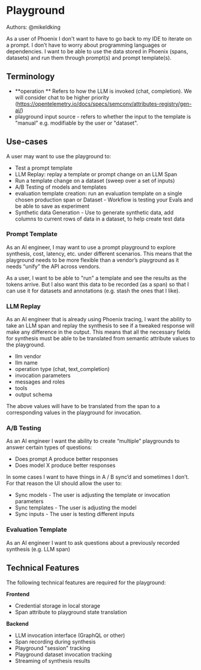 # Playground

Authors: @mikeldking

As a user of Phoenix I don't want to have to go back to my IDE to iterate on a prompt. I don’t have to worry about programming languages or dependencies. I want to be able to use the data stored in Phoenix (spans, datasets) and run them through prompt(s) and prompt template(s).

## Terminology

- **operation ** Refers to how the LLM is invoked (chat, completion). We will consider chat to be higher priority (https://opentelemetry.io/docs/specs/semconv/attributes-registry/gen-ai/)
- playground input source - refers to whether the input to the template is "manual" e.g. modifiable by the user or "dataset".

## Use-cases

A user may want to use the playground to:

- Test a prompt template
- LLM Replay: replay a template or prompt change on an LLM Span
- Run a template change on a dataset (sweep over a set of inputs)
- A/B Testing of models and templates
- evaluation template creation: run an evaluation template on a single chosen production span or Dataset - Workflow is testing your Evals and be able to save as experiment
- Synthetic data Generation - Use to generate synthetic data, add columns to current rows of data in a dataset, to help create test data

### Prompt Template

As an AI engineer, I may want to use a prompt playground to explore synthesis, cost, latency, etc. under different scenarios. This means that the playground needs to be more flexible than a vendor’s playground as it needs “unify” the API across vendors.

As a user, I want to be able to "run" a template and see the results as the tokens arrive. But I also want this data to be recorded (as a span) so that I can use it for datasets and annotations (e.g. stash the ones that I like).

### LLM Replay

As an AI engineer that is already using Phoenix tracing, I want the ability to take an LLM span and replay the synthesis to see if a tweaked response will make any difference in the output. This means that all the necessary fields for synthesis must be able to be translated from semantic attribute values to the playground.

- llm vendor
- llm name
- operation type (chat, text_completion)
- invocation parameters
- messages and roles
- tools
- output schema

The above values will have to be translated from the span to a corresponding values in the playground for invocation.

### A/B Testing

As an AI engineer I want the ability to create “multiple” playgrounds to answer certain types of questions:

- Does prompt A produce better responses
- Does model X produce better responses

In some cases I want to have things in A / B sync’d and sometimes I don’t. For that reason the UI should allow the user to:

- Sync models - The user is adjusting the template or invocation parameters
- Sync templates - The user is adjusting the model
- Sync inputs - The user is testing different inputs

### Evaluation Template

As an AI engineer I want to ask questions about a previously recorded synthesis (e.g. LLM span)

## Technical Features

The following technical features are required for the playground:

**Frontend**

- Credential storage in local storage
- Span attribute to playground state translation

**Backend**

- LLM invocation interface (GraphQL or other)
- Span recording during synthesis
- Playground "session" tracking
- Playground dataset invocation tracking
- Streaming of synthesis results
